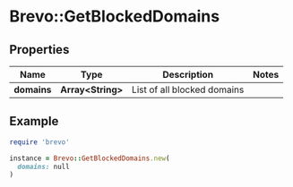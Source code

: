 # Brevo::GetBlockedDomains

## Properties

| Name | Type | Description | Notes |
| ---- | ---- | ----------- | ----- |
| **domains** | **Array&lt;String&gt;** | List of all blocked domains |  |

## Example

```ruby
require 'brevo'

instance = Brevo::GetBlockedDomains.new(
  domains: null
)
```

